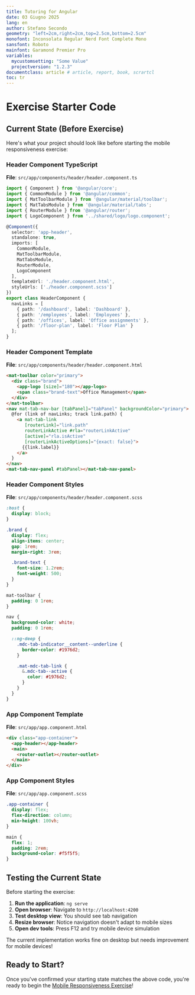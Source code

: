 ```yaml
---
title: Tutoring for Angular
date: 03 Giugno 2025
lang: en
author: Stefano Secondo
geometry: "left=2cm,right=2cm,top=2.5cm,bottom=2.5cm"
monofont: Inconsolata Regular Nerd Font Complete Mono
sansfont: Roboto
mainfont: Garamond Premier Pro
variables:
  mycustomsetting: "Some Value"
  projectversion: "1.2.3"
documentclass: article # article, report, book, scrartcl
toc: tr
---
```


# Exercise Starter Code

## Current State (Before Exercise)

Here's what your project should look like before starting the mobile responsiveness exercise:

### Header Component TypeScript
**File**: `src/app/components/header/header.component.ts`

```typescript
import { Component } from '@angular/core';
import { CommonModule } from '@angular/common';
import { MatToolbarModule } from '@angular/material/toolbar';
import { MatTabsModule } from '@angular/material/tabs';
import { RouterModule } from '@angular/router';
import { LogoComponent } from '../shared/logo/logo.component';

@Component({
  selector: 'app-header',
  standalone: true,
  imports: [
    CommonModule, 
    MatToolbarModule, 
    MatTabsModule, 
    RouterModule,
    LogoComponent
  ],
  templateUrl: './header.component.html',
  styleUrls: ['./header.component.scss']
})
export class HeaderComponent {
  navLinks = [
    { path: '/dashboard', label: 'Dashboard' },
    { path: '/employees', label: 'Employees' },
    { path: '/offices', label: 'Office assignments' },
    { path: '/floor-plan', label: 'Floor Plan' }
  ];
}
```

### Header Component Template
**File**: `src/app/components/header/header.component.html`

```html
<mat-toolbar color="primary">
  <div class="brand">
    <app-logo [size]="180"></app-logo>
    <span class="brand-text">Office Management</span>
  </div>
</mat-toolbar>
<nav mat-tab-nav-bar [tabPanel]="tabPanel" backgroundColor="primary">
  @for (link of navLinks; track link.path) {
    <a mat-tab-link
       [routerLink]="link.path"
       routerLinkActive #rla="routerLinkActive"
       [active]="rla.isActive"
       [routerLinkActiveOptions]="{exact: false}">
      {{link.label}}
    </a>
  }
</nav>
<mat-tab-nav-panel #tabPanel></mat-tab-nav-panel>
```

### Header Component Styles
**File**: `src/app/components/header/header.component.scss`

```scss
:host {
  display: block;
}

.brand {
  display: flex;
  align-items: center;
  gap: 1rem;
  margin-right: 3rem;

  .brand-text {
    font-size: 1.2rem;
    font-weight: 500;
  }
}

mat-toolbar {
  padding: 0 1rem;
}

nav {
  background-color: white;
  padding: 0 1rem;

  ::ng-deep {
    .mdc-tab-indicator__content--underline {
      border-color: #1976d2;
    }

    .mat-mdc-tab-link {
      &.mdc-tab--active {
        color: #1976d2;
      }
    }
  }
}
```

### App Component Template
**File**: `src/app/app.component.html`

```html
<div class="app-container">
  <app-header></app-header>
  <main>
    <router-outlet></router-outlet>
  </main>
</div>
```

### App Component Styles
**File**: `src/app/app.component.scss`

```scss
.app-container {
  display: flex;
  flex-direction: column;
  min-height: 100vh;
}

main {
  flex: 1;
  padding: 2rem;
  background-color: #f5f5f5;
}
```

## Testing the Current State

Before starting the exercise:

1. **Run the application**: `ng serve`
2. **Open browser**: Navigate to `http://localhost:4200`
3. **Test desktop view**: You should see tab navigation
4. **Resize browser**: Notice navigation doesn't adapt to mobile sizes
5. **Open dev tools**: Press F12 and try mobile device simulation

The current implementation works fine on desktop but needs improvement for mobile devices!

## Ready to Start?

Once you've confirmed your starting state matches the above code, you're ready to begin the [Mobile Responsiveness Exercise](./mobile-responsiveness-exercise.md)! 